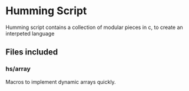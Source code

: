 # Humming Script
Humming script contains a collection of modular pieces in c, to create an interpeted language

## Files included

### hs/array
Macros to implement dynamic arrays quickly.